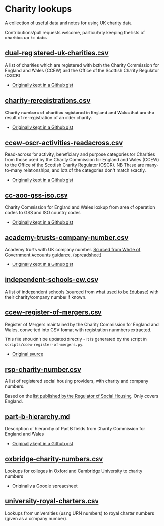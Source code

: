 # Charity lookups

A collection of useful data and notes for using UK charity data.

Contributions/pull requests welcome, particularly keeping the lists of charities up-to-date.

## [dual-registered-uk-charities.csv](dual-registered-uk-charities.csv)

A list of charities which are registered with both the Charity Commission for England and Wales (CCEW) and the Office of the Scottish Charity Regulator (OSCR)

- [Originally kept in a Github gist](https://gist.github.com/drkane/22d62e07346084fafdcc7d9f5e1cd661)

## [charity-reregistrations.csv](charity-reregistrations.csv)

Charity numbers of charities registered in England and Wales that are the result of re-registration of an older charity.

- [Originally kept in a Github gist](https://gist.github.com/drkane/3c0bf4f61cb12c1ce71fd6441534e087)

## [ccew-oscr-activities-readacross.csv](ccew-oscr-activities-readacross.csv)

Read-across for activity, beneficiary and purpose categories for Charities from those used by the Charity Commission for England and Wales (CCEW) to the Office of the Scottish Charity Regulator (OSCR). NB These are many-to-many relationships, and lots of the categories don't match exactly. 

- [Originally kept in a Github gist](https://gist.github.com/drkane/1cc51bd96b64fe813f6f556558f8da62)

## [cc-aoo-gss-iso.csv](cc-aoo-gss-iso.csv)

Charity Commission for England and Wales lookup from area of operation codes to GSS and ISO country codes 

- [Originally kept in a Github gist](https://gist.github.com/drkane/8973fd75009f502f28aacfdc396b40d2)

## [academy-trusts-company-number.csv](academy-trusts-company-number.csv)

Academy trusts with UK company number. [Sourced from Whole of Government Accounts guidance](https://www.gov.uk/government/publications/whole-of-government-accounts-2016-to-2017-guidance-for-preparers), [(spreadsheet)](https://www.gov.uk/government/uploads/system/uploads/attachment_data/file/623035/2016-17_WGA_CPID_List.xlsx)

- [Originally kept in a Github gist](https://gist.github.com/drkane/1cc51bd96b64fe813f6f556558f8da62)

## [independent-schools-ew.csv](independent-schools-ew.csv)

A list of independent schools (sourced from [what used to be Edubase](https://get-information-schools.service.gov.uk/Downloads)) with their charity/company number if known.

## [ccew-register-of-mergers.csv](ccew-register-of-mergers.csv)

Register of Mergers maintained by the Charity Commission for England and Wales, converted into CSV format with
registration nunmbers extracted. 

This file shouldn't be updated directly - it is generated by the script in `scripts/ccew-register-of-mergers.py`.

- [Original source](https://www.gov.uk/government/publications/register-of-merged-charities)

## [rsp-charity-number.csv](rsp-charity-number.csv)

A list of registered social housing providers, with charity and company numbers.

Based on the [list published by the Regulator of Social Housing](https://www.gov.uk/government/publications/current-registered-providers-of-social-housing).
Only covers England.

## [part-b-hierarchy.md](part-b-hierarchy.md)

Description of hierarchy of Part B fields from Charity Commission for England and Wales

- [Originally kept in a Github gist](https://gist.github.com/drkane/bae3fc8413e0075c7b7a496bb27ac3ee)

## [oxbridge-charity-numbers.csv](oxbridge-charity-numbers.csv)

Lookups for colleges in Oxford and Cambridge University to charity numbers

- [Originally a Google spreadsheet](https://docs.google.com/spreadsheets/d/1PffGSBy7C-79RCdGEIV-Ox6rDVs4oGAvcobVblQjiXY/edit#gid=0)

## [university-royal-charters.csv](university-royal-charters.csv)

Lookups from universities (using URN numbers) to royal charter numbers (given as a company number).
